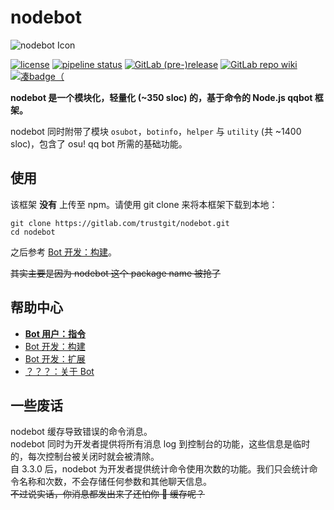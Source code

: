 # nodebot
![nodebot Icon](https://gitlab.com/trustgit/nodebot/raw/master/doc/static/backgrounded-icon.jpg)

[![license](https://img.shields.io/badge/license-MIT-55aa55.svg)](https://gitlab.com/trustgit/nodebot/blob/master/LICENSE)
[![pipeline status](https://gitlab.com/trustgit/nodebot/badges/master/pipeline.svg)](https://gitlab.com/trustgit/nodebot/commits/master)
[![GitLab (pre-)release](https://img.shields.io/badge/see-latest%20release-5555ff.svg)](https://gitlab.com/trustgit/nodebot/tags)
[![GitLab repo wiki](https://img.shields.io/badge/read-repo%20wiki-ffaa55.svg)](https://gitlab.com/trustgit/nodebot/wikis)
[![凑badge（](https://img.shields.io/badge/developed%20for-osu!-ff6699.svg)](https://osu.ppy.sh/home)

**nodebot 是一个模块化，轻量化 (~350 sloc) 的，基于命令的 Node.js qqbot 框架。**

nodebot 同时附带了模块 `osubot`，`botinfo`，`helper` 与 `utility` (共 ~1400 sloc)，包含了 osu! qq bot 所需的基础功能。

## 使用
该框架 **没有** 上传至 npm。请使用 git clone 来将本框架下载到本地：

```shell
git clone https://gitlab.com/trustgit/nodebot.git
cd nodebot
```

之后参考 [Bot 开发：构建](https://gitlab.com/trustgit/nodebot/wikis/Build)。

~~其实主要是因为 nodebot 这个 package name 被抢了~~

## 帮助中心
- **[Bot 用户：指令](https://gitlab.com/trustgit/nodebot/wikis/Commands)**
- [Bot 开发：构建](https://gitlab.com/trustgit/nodebot/wikis/Build)
- [Bot 开发：扩展](https://gitlab.com/trustgit/nodebot/wikis/Development)
- [？？？：关于 Bot](https://gitlab.com/trustgit/nodebot/wikis/About)

## 一些废话
nodebot 缓存导致错误的命令消息。  
nodebot 同时为开发者提供将所有消息 log 到控制台的功能，这些信息是临时的，每次控制台被关闭时就会被清除。  
自 3.3.0 后，nodebot 为开发者提供统计命令使用次数的功能。我们只会统计命令名称和次数，不会存储任何参数和其他聊天信息。  
~~不过说实话，你消息都发出来了还怕你 :horse: 缓存呢？~~